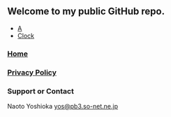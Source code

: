## Welcome to my public GitHub repo.

* [A](./a.html)
* [Clock](./JavaScript/clock/a.html)

### [Home](http://ynaoto.github.io/)
### [Privacy Policy](http://ynaoto.github.io/policy/)

### Support or Contact
Naoto Yoshioka yos@pb3.so-net.ne.jp
